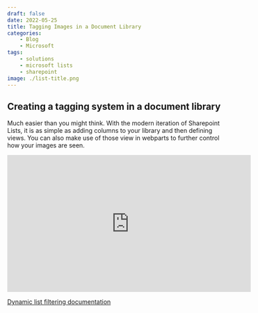 ```yaml
---
draft: false
date: 2022-05-25
title: Tagging Images in a Document Library
categories:
    - Blog
    - Microsoft
tags:
    - solutions
    - microsoft lists
    - sharepoint
image: ./list-title.png
---
```


## Creating a tagging system in a document library

Much easier than you might think. With the modern iteration of Sharepoint Lists, it is as simple as adding columns to your library and then defining views. You can also make use of those view in webparts to further control how your images are seen.

<iframe width="560" height="315" src="https://www.youtube.com/embed/ZG50ywEzkvM" title="YouTube video player" frameborder="0" allow="accelerometer; autoplay; clipboard-write; encrypted-media; gyroscope; picture-in-picture" allowfullscreen></iframe>

[Dynamic list filtering documentation](https://www.youtube.com/redirect?event=video_description&redir_token=QUFFLUhqbUdLc05mRTJ3bm5fYkJUOHBSUG5oazJXMDVhd3xBQ3Jtc0ttQVlLU2llUkRvRlptWk1weFdSQkxzQi1DQ2hpRDZvMUNVbXpiREp0Snk1cnppSFBTX0xmcnhIeHpxMmVpcVZsYmtFZ1hUNHVNekFIQXduaXU4WC1uMl9UVHpPTnZFaGV4WEFjMDhmTUFTMTBNd0RWZw&q=https%3A%2F%2Fsupport.microsoft.com%2Fen-us%2Foffice%2Fdynamic-list-filtering-eed5f92e-1716-45d5-9a94-59decb930e42&v=ZG50ywEzkvM)
